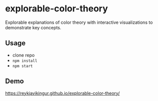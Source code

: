 # explorable-color-theory

Explorable explanations of color theory with interactive visualizations to demonstrate key concepts.


## Usage

* clone repo
* `npm install`
* `npm start`

## Demo

https://reykjavikingur.github.io/explorable-color-theory/
